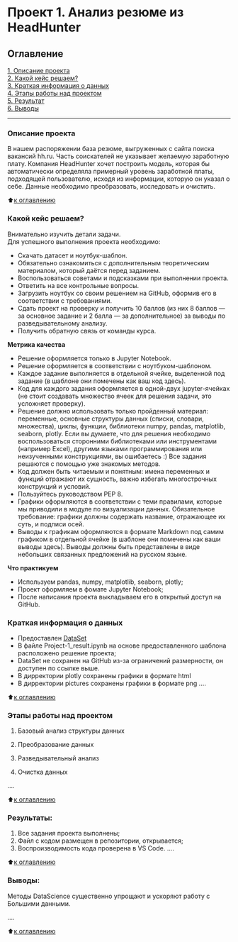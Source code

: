 # Проект 1. Анализ резюме из HeadHunter

## Оглавление  
[1. Описание проекта](.README.md#Описание-проекта)  
[2. Какой кейс решаем?](.README.md#Какой-кейс-решаем)  
[3. Краткая информация о данных](.README.md#Краткая-информация-о-данных)  
[4. Этапы работы над проектом](.README.md#Этапы-работы-над-проектом)  
[5. Результат](.README.md#Результат)    
[6. Выводы](.README.md#Выводы) 
___
### Описание проекта    
В нашем распоряжении база резюме, выгруженных с сайта поиска вакансий hh.ru. Часть соискателей не указывает желаемую заработную плату. Компания HeadHunter хочет построить модель, которая бы автоматически определяла примерный уровень заработной платы, подходящей пользователю, исходя из информации, которую он указал о себе. Данные необходимо преобразовать, исследовать и очистить.  

:arrow_up:[к оглавлению](https://github.com/igorpuzik/DataCleaningProject.git)

### Какой кейс решаем?    
Внимательно изучить детали задачи.  
Для успешного выполнения проекта необходимо:
* Скачать датасет и ноутбук-шаблон.
* Обязательно ознакомиться с дополнительным теоретическим материалом, который даётся перед заданием.
* Воспользоваться советами и подсказками при выполнении проекта.
* Ответить на все контрольные вопросы.
* Загрузить ноутбук со своим решением на GitHub, оформив его в соответствии с требованиями.
* Сдать проект на проверку и получить 10 баллов (из них 8 баллов — за основное задание и 2 балла — за дополнительное) за выводы по разведывательному анализу.
* Получить обратную связь от команды курса.  

**Метрика качества**     
* Решение оформляется только в Jupyter Notebook.
* Решение оформляется в соответствии с ноутбуком-шаблоном.
* Каждое задание выполняется в отдельной ячейке, выделенной под задание (в шаблоне они помечены как ваш код здесь).
* Код для каждого задания оформляется в одной-двух jupyter-ячейках (не стоит создавать множество ячеек для решения задачи, это усложняет проверку).
* Решение должно использовать только пройденный материал: переменные, основные структуры данных (списки, словари, множества), циклы, функции, библиотеки numpy, pandas, matplotlib, seaborn, plotly. Если вы думаете, что для решения необходимо воспользоваться сторонними библиотеками или инструментами (например Excel), другими языками программирования или неизученными конструкциями, вы ошибаетесь :) Все задания решаются с помощью уже знакомых методов.
* Код должен быть читаемым и понятным: имена переменных и функций отражают их сущность, важно избегать многострочных конструкций и условий.
* Пользуйтесь руководством PEP 8.
* Графики оформляются в соответствии с теми правилами, которые мы приводили в модуле по визуализации данных.
Обязательное требование: графики должны содержать название, отражающее их суть, и подписи осей.  
* Выводы к графикам оформляются в формате Markdown под самим графиком в отдельной ячейке (в шаблоне они помечены как ваши выводы здесь). Выводы должны быть представлены в виде небольших связанных предложений на русском языке.

**Что практикуем**
* Используем pandas, numpy, matplotlib, seaborn, plotly;
* Проект оформляем в фомате Jupyter Notebook;
* После написания проекта выкладываем его в открытый доступ на GitHub.

### Краткая информация о данных
* Предоставлен [DataSet](https://drive.google.com/drive/my-drive)
* В файле Project-1_result.ipynb на основе предоставленного шаблона расположено решение проекта;
* DataSet не сохранен на GitHub из-за ограничений размерности, он доступен по ссылке выше.
* В дирректории plotly сохранены графики в формате html
* В дирректории pictures сохранены графики в формате png 
....
  
:arrow_up:[к оглавлению](https://github.com/igorpuzik/DataCleaningProject.git)


### Этапы работы над проектом  

1. Базовый анализ структуры данных

2. Преобразование данных

3. Разведывательный анализ

4. Очистка данных

....

:arrow_up:[к оглавлению](https://github.com/igorpuzik/DataCleaningProject.git)


### Результаты: 
1. Все задания проекта выполнены;
2. Файл с кодом размещен в репозитории, открывается;
3. Воспроизводимость кода проверена в VS Code.
....

:arrow_up:[к оглавлению](https://github.com/igorpuzik/DataCleaningProject.git)


### Выводы: 
Методы DataScience существенно упрощают и ускоряют работу с Большими данными.



....

:arrow_up:[к оглавлению](https://github.com/igorpuzik/DataCleaningProject.git)
